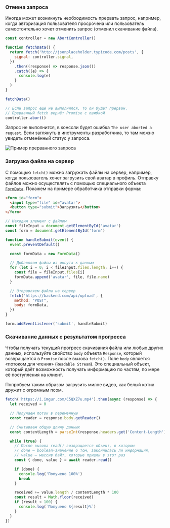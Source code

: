### Отмена запроса

Иногда может возникнуть необходимость прервать запрос, например, когда авторизация пользователя просрочена или пользователь самостоятельно хочет отменить запрос (отменил скачивание файла).

```js
const controller = new AbortController()

function fetchData() {
  return fetch('http://jsonplaceholder.typicode.com/posts', {
    signal: controller.signal,
  })
    .then((response) => response.json())
    .catch((e) => {
      console.log(e)
    }
  )
}

fetchData()

// Если запрос ещё не выполнился, то он будет прерван.
// Прерванный fetch вернёт Promise с ошибкой
controller.abort()
```

Запрос не выполнится, в консоли будет ошибка `The user aborted a request`. Если заглянуть в инструменты разработчика, то там можно увидеть отменённый статус у запроса.

![Пример прерванного запроса](../images/cancelled.png)

### Загрузка файла на сервер

С помощью `fetch()` можно загружать файлы на сервер, например, когда пользователь хочет загрузить свой аватар в профиль. Отправку файлов можно осуществлять с помощью специального объекта [`FormData`](/js/form-data/). Покажем на примере обработчика отправки формы:

```html
<form id="form">
  <input type="file" id="avatar">
  <button type="submit">Загрузить</button>
</form>
```

```js
// Находим элемент с файлом
const fileInput = document.getElementById('avatar')
const form = document.getElementById('form')

function handleSubmit(event) {
  event.preventDefault()

  const formData = new FormData()

  // Добавляем файлы из инпута к данным
  for (let i = 0; i < fileInput.files.length; i++) {
    const file = fileInput.files[i]
    formData.append('avatar', file, file.name)
  }

  // Отправляем файлы на сервер
  fetch('https://backend.com/api/upload', {
    method: "POST",
    body: formData,
  })
}

form.addEventListener('submit', handleSubmit)
```

### Скачивание данных с результатом прогресса

Чтобы получать текущий прогресс скачивания файла или любых других данных, используйте свойство `body` объекта `Response`, который возвращается в `Promise` после вызова `fetch()`. Поле `body` является «потоком для чтения» (`Readable Stream`). Это специальный объект, который даёт возможность получать информацию по частям, по мере её поступления на клиент.

Попробуем таким образом загрузить милое видео, как белый котик дружит с огромным псом.

```js
fetch('https://i.imgur.com/C5QXZ7u.mp4').then(async (response) => {
  let received = 0

  // Получаем поток в переменную
  const reader = response.body.getReader()

  // Считываем общую длину данных
  const contentLength = parseInt(response.headers.get('Content-Length'), 10)

  while (true) {
    // После вызова read() возвращается объект, в котором
    // done — boolean-значение о том, закончилась ли информация,
    // value — массив байт, которые пришли в этот раз
    const { done, value } = await reader.read()

    if (done) {
      console.log('Получено 100%')
      break
    }

    received += value.length / contentLength * 100
    const result = Math.floor(received)
    if (result < 100) {
      console.log(`Получено ${result}%`)
    }
  }
})
```

